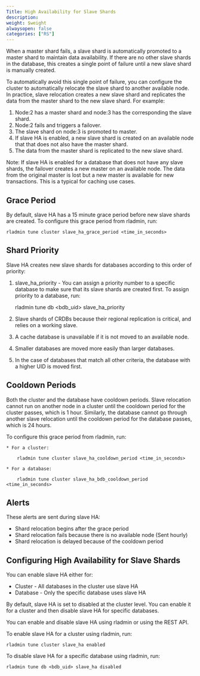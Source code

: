 ```yaml
---
Title: High Availability for Slave Shards
description: 
weight: $weight
alwaysopen: false
categories: ["RS"]
---
```

When a master shard fails, a slave shard is automatically promoted to a master shard 
to maintain data availability. If there are no other slave shards in the database, 
this creates a single point of failure until a new slave shard is manually created.

To automatically avoid this single point of failure, you can configure the cluster 
to automatically relocate the slave shard to another available node. In practice, 
slave relocation creates a new slave shard and replicates the data from the master 
shard to the new slave shard. For example:

1. Node:2 has a master shard and node:3 has the corresponding the slave shard.
1. Node:2 fails and triggers a failover.
1. The slave shard on node:3 is promoted to master.
1. If slave HA is enabled, a new slave shard is created on an available node that 
that does not also have the master shard.
1. The data from the master shard is replicated to the new slave shard.

Note: If slave HA is enabled for a database that does not have any slave shards, 
the failover creates a new master on an available node. The data from the 
original master is lost but a new master is available for new transactions. This 
is a typical for caching use cases.

## Grace Period

By default, slave HA has a 15 minute grace period before new slave shards are created. 
To configure this grace period from rladmin, run:

    rladmin tune cluster slave_ha_grace_period <time_in_seconds>

## Shard Priority

Slave HA creates new slave shards for databases according to this order of priority:

1. slave_ha_priority - You can assign a priority number to a specific database to 
make sure that its slave shards are created first. To assign priority to a database, run:

    rladmin tune db <bdb_uid> slave_ha_priority <positive integer>

1. Slave shards of CRDBs because their regional replication is critical, 
and relies on a working slave.
1. A cache database is unavailable if it is not moved to an available node.
1. Smaller databases are moved more easily than larger databases.
1. In the case of databases that match all other criteria, the database with a higher UID is moved first.

## Cooldown Periods

Both the cluster and the database have cooldown periods. Slave relocation cannot run 
on another node in a cluster until the cooldown period for the cluster passes, which is 1 hour. 
Similarly, the database cannot go through another slave relocation until the 
cooldown period for the database passes, which is 24 hours.

To configure this grace period from rladmin, run:

    * For a cluster:

        rladmin tune cluster slave_ha_cooldown_period <time_in_seconds>
    
    * For a database:

        rladmin tune cluster slave_ha_bdb_cooldown_period <time_in_seconds>

## Alerts

These alerts are sent during slave HA:

* Shard relocation begins after the grace period
* Shard relocation fails because there is no available node (Sent hourly)
* Shard relocation is delayed because of the cooldown period

## Configuring High Availability for Slave Shards

You can enable slave HA either for:

* Cluster - All databases in the cluster use slave HA
* Database - Only the specific database uses slave HA

By default, slave HA is set to disabled at the cluster level. You can enable it 
for a cluster and then disable slave HA for specific databases.

You can enable and disable slave HA using rladmin or using the REST API.

To enable slave HA for a cluster using rladmin, run:

    rladmin tune cluster slave_ha enabled

To disable slave HA for a specific database using rladmin, run:

    rladmin tune db <bdb_uid> slave_ha disabled